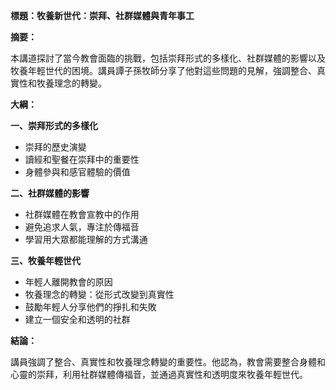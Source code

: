**標題：牧養新世代：崇拜、社群媒體與青年事工**

**摘要：**

本講道探討了當今教會面臨的挑戰，包括崇拜形式的多樣化、社群媒體的影響以及牧養年輕世代的困境。講員譚子孫牧師分享了他對這些問題的見解，強調整合、真實性和牧養理念的轉變。

**大綱：**

**一、崇拜形式的多樣化**

* 崇拜的歷史演變
* 讀經和聖餐在崇拜中的重要性
* 身體參與和感官體驗的價值

**二、社群媒體的影響**

* 社群媒體在教會宣教中的作用
* 避免追求人氣，專注於傳福音
* 學習用大眾都能理解的方式溝通

**三、牧養年輕世代**

* 年輕人離開教會的原因
* 牧養理念的轉變：從形式改變到真實性
* 鼓勵年輕人分享他們的掙扎和失敗
* 建立一個安全和透明的社群

**結論：**

講員強調了整合、真實性和牧養理念轉變的重要性。他認為，教會需要整合身體和心靈的崇拜，利用社群媒體傳福音，並通過真實性和透明度來牧養年輕世代。